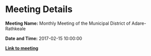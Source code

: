 # Meeting Details

**Meeting Name:** Monthly Meeting of the Municipal District of Adare-Rathkeale

**Date and Time:** 2017-02-15 10:00:00

**<a href="https://www.limerick.ie/council/whats-on/monthly-meeting-municipal-district-adare-rathkeale-4" target="_blank">Link to meeting</a>**

